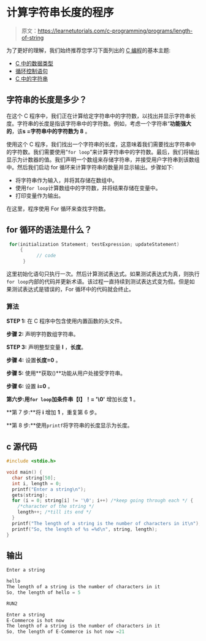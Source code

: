 # 计算字符串长度的程序

> 原文：<https://learnetutorials.com/c-programming/programs/length-of-string>

为了更好的理解，我们始终推荐您学习下面列出的 [C 编程](../ "C programming")的基本主题:

*   [C 中的数据类型](../../c-programming/data-types-modifiers)
*   [循环控制语句](../../c-programming/loop-control-statements)
*   [C 中的字符串](../../c-programming/strings)

## 字符串的长度是多少？

在这个 C 程序中，我们正在计算给定字符串中的字符数，以找出并显示字符串长度。字符串的长度是指该字符串中的字符数。例如，考虑一个字符串“**功能强大的**，该**s =字符串中的字符数为 8** 。

使用这个 C 程序，我们找出一个字符串的长度，这意味着我们需要找出字符串中的字符数。我们需要使用“`for loop`”来计算字符串中的字符数。最后，我们将输出显示为计数器的值。我们声明一个数组来存储字符串，并接受用户字符串到该数组中。然后我们启动 for 循环来计算字符串的数量并显示输出。步骤如下:

*   将字符串作为输入，并将其存储在数组中。
*   使用`for loop`计算数组中的字符数，并将结果存储在变量中。
*   打印变量作为输出。

在这里，程序使用 For 循环来查找字符数。

## for 循环的语法是什么？

```c
 for(initialization Statement; testExpression; updateStatement)
     {
           // code
      } 

```

这里初始化语句只执行一次。然后计算测试表达式。如果测试表达式为真，则执行`for loop`内部的代码并更新术语。该过程一直持续到测试表达式变为假。但是如果测试表达式是错误的，For 循环中的代码就会终止。

### 算法

**STEP 1:** 在 C 程序中包含使用内置函数的头文件。

**步骤 2:** 声明字符数组字符串。

**STEP 3:** 声明整型变量 **I** ，**长度**。

**步骤 4:** 设置**长度=0** 。

**步骤 5:** 使用**获取()**功能从用户处接受字符串。

**步骤 6:** 设置 **i=0** 。

**第六步:**用`for loop`加条件**串【I】！= '\0'** 增加长度 **1** 。

**第 7 步:**将 **i** 增加 **1** ，重复第 6 步。

**第 8 步:**使用`printf`将字符串的长度显示为长度。

## c 源代码

```c
#include <stdio.h>

void main() {
  char string[50];
  int i, length = 0;
  printf("Enter a string\n");
  gets(string);
  for (i = 0; string[i] != '\0'; i++) /*keep going through each */ {
    /*character of the string */
    length++; /*till its end */
  }
  printf("The length of a string is the number of characters in it\n");
  printf("So, the length of %s =%d\n", string, length);
}

```

## 输出

```c
Enter a string

hello
The length of a string is the number of characters in it
So, the length of hello = 5

RUN2

Enter a string
E-Commerce is hot now
The length of a string is the number of characters in it
So, the length of E-Commerce is hot now =21
```